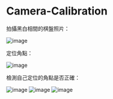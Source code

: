 # Camera-Calibration

拍攝黑白相間的棋盤照片：

![image](https://github.com/Kuo-chia-yuan/Camera-Calibration/assets/56677419/67822646-545e-487b-b6bc-822d538a0277)

定位角點：

![image](https://github.com/Kuo-chia-yuan/Camera-Calibration/assets/56677419/c605f9c1-06a2-40d7-9383-4ff50eeb840f)

檢測自己定位的角點是否正確：

![image](https://github.com/Kuo-chia-yuan/Camera-Calibration/assets/56677419/66d25200-5c3e-4ae5-a752-e41518666fa8)
![image](https://github.com/Kuo-chia-yuan/Camera-Calibration/assets/56677419/dc73f325-c8b4-4779-a4f4-652d83991b14)
![image](https://github.com/Kuo-chia-yuan/Camera-Calibration/assets/56677419/8b03e8f4-ad2f-4227-b0ff-54d92176efdf)
